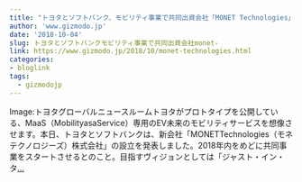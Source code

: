```yaml
---
title: "トヨタとソフトバンク、モビリティ事業で共同出資会社「MONET Technologies」を設立"
author: 'www.gizmodo.jp'
date: '2018-10-04'
slug: トヨタとソフトバンクモビリティ事業で共同出資会社monet-
link: https://www.gizmodo.jp/2018/10/monet-technologies.html
categories:
- bloglink
tags:
  - gizmodojp
---
```


Image:トヨタグローバルニュースルームトヨタがプロトタイプを公開している、MaaS（MobilityasaService）専用のEV未来のモビリティサービスを想像させます。本日、トヨタとソフトバンクは、新会社「MONETTechnologies（モネテクノロジーズ）株式会社」の設立を発表しました。2018年内をめどに共同事業をスタートさせるとのこと。目指すヴィジョンとしては「ジャスト・イン・タ[... <i class="fas fa-external-link-alt"></i>](https://www.gizmodo.jp/2018/10/monet-technologies.html)

